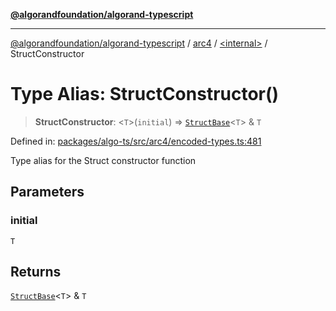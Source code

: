 [**@algorandfoundation/algorand-typescript**](../../../README.md)

***

[@algorandfoundation/algorand-typescript](../../../README.md) / [arc4](../../README.md) / [\<internal\>](../README.md) / StructConstructor

# Type Alias: StructConstructor()

> **StructConstructor**: \<`T`\>(`initial`) => [`StructBase`](../classes/StructBase.md)\<`T`\> & `T`

Defined in: [packages/algo-ts/src/arc4/encoded-types.ts:481](https://github.com/algorandfoundation/puya-ts/blob/main/packages/algo-ts/src/arc4/encoded-types.ts#L481)

Type alias for the Struct constructor function

## Parameters

### initial

`T`

## Returns

[`StructBase`](../classes/StructBase.md)\<`T`\> & `T`
